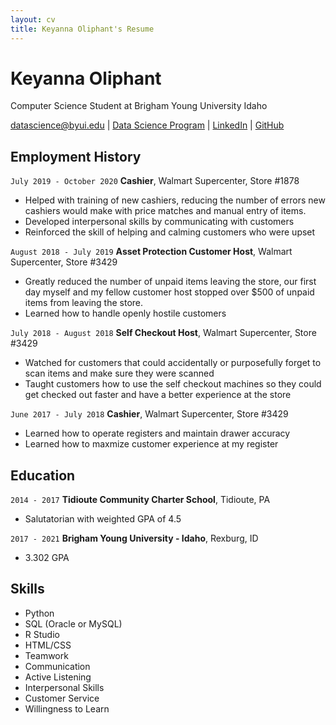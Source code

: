 ```yaml
---
layout: cv
title: Keyanna Oliphant's Resume
---
```

# Keyanna Oliphant
Computer Science Student at Brigham Young University Idaho

<div id="webaddress">
<a href="oli17003@byui.edu">datascience@byui.edu</a>
| <a href="https://byuidatascience.github.io/development.html">Data Science Program</a>
| <a href="https://www.linkedin.com/groups/13537407/">LinkedIn</a>
| <a href="https://github.com/byuids-resumes">GitHub</a>
</div>

<!-- https://www.monique.tech/the-art-of-markdown -->
## Employment History
`July 2019 - October 2020`
__Cashier__, Walmart Supercenter, Store #1878
- Helped with training of new cashiers, reducing the number of errors new cashiers would make with price matches and manual entry of items.
- Developed interpersonal skills by communicating with customers
- Reinforced the skill of helping and calming customers who were upset

`August 2018 - July 2019`
__Asset Protection Customer Host__, Walmart Supercenter, Store #3429
- Greatly reduced the number of unpaid items leaving the store, our first day myself and my fellow customer host stopped over $500 of unpaid items from leaving the store.
- Learned how to handle openly hostile customers 

`July 2018 - August 2018`
__Self Checkout Host__, Walmart Supercenter, Store #3429
- Watched for customers that could accidentally or purposefully forget to scan items and make sure they were scanned
- Taught customers how to use the self checkout machines so they could get checked out faster and have a better experience at the store

`June 2017 - July 2018`
__Cashier__, Walmart Supercenter, Store #3429
- Learned how to operate registers and maintain drawer accuracy
- Learned how to maxmize customer experience at my register

## Education
`2014 - 2017`
__Tidioute Community Charter School__, Tidioute, PA

- Salutatorian with weighted GPA of 4.5

`2017 - 2021`
__Brigham Young University - Idaho__, Rexburg, ID

-  3.302 GPA

## Skills

- Python
- SQL (Oracle or MySQL)
- R Studio
- HTML/CSS
- Teamwork
- Communication
- Active Listening
- Interpersonal Skills
- Customer Service
- Willingness to Learn

<!-- ### Footer

Last updated: May 2013 -->


